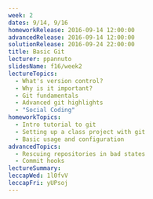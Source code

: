 ```yaml
---
week: 2
dates: 9/14, 9/16
homeworkRelease: 2016-09-14 12:00:00
advancedRelease: 2016-09-14 12:00:00
solutionRelease: 2016-09-24 22:00:00
title: Basic Git
lecturer: ppannuto
slidesName: f16/week2
lectureTopics:
  - What's version control?
  - Why is it important?
  - Git fundamentals
  - Advanced git highlights
  - "Social Coding"
homeworkTopics:
  - Intro tutorial to git
  - Setting up a class project with git
  - Basic usage and configuration
advancedTopics:
  - Rescuing repositories in bad states
  - Commit hooks
lectureSummary:
leccapWed: 1l0fvV
leccapFri: yUPsoj
---
```


